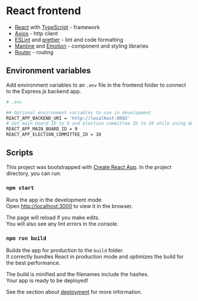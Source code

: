 # React frontend

- [React](https://reactjs.org/) with [TypeScript](https://www.typescriptlang.org/) - framework
- [Axios](https://github.com/axios/axios) - http client
- [ESLint](https://eslint.org/) and [prettier](https://prettier.io/) - lint and code formatting
- [Mantine](https://mantine.dev/) and [Emotion](https://emotion.sh/) - component and styling libraries
- [Router](https://reactrouter.com/) - routing

## Environment variables

Add environment variables to an `.env` file in the frontend folder to connect to the Express.js backend app.

```sh
# .env

## Optional environment variables to use in development
REACT_APP_BACKEND_URI = 'http://localhost:8082'
# Set main board ID to 9 and election committee ID to 10 while using development environment dev.api.ntnui.no
REACT_APP_MAIN_BOARD_ID = 9
REACT_APP_ELECTION_COMMITTEE_ID = 10
```

## Scripts

This project was bootstrapped with [Create React App](https://github.com/facebook/create-react-app). In the project directory, you can run:

### `npm start`

Runs the app in the development mode.\
Open [http://localhost:3000](http://localhost:3000) to view it in the browser.

The page will reload if you make edits.\
You will also see any lint errors in the console.

### `npm run build`

Builds the app for production to the `build` folder.\
It correctly bundles React in production mode and optimizes the build for the best performance.

The build is minified and the filenames include the hashes.\
Your app is ready to be deployed!

See the section about [deployment](https://facebook.github.io/create-react-app/docs/deployment) for more information.
